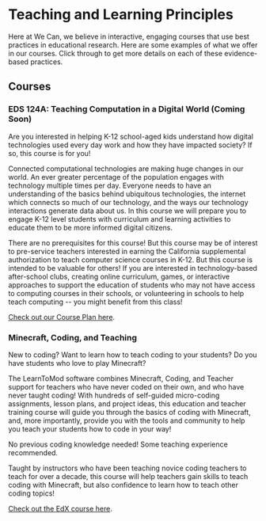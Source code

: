 # Teaching and Learning Principles
Here at We Can, we believe in interactive, engaging courses that use best practices in educational research. Here are some examples of what we offer in our courses. Click through to get more details on each of these evidence-based practices.

## Courses
### EDS 124A: Teaching Computation in a Digital World (Coming Soon)
Are you interested in helping K-12 school-aged kids understand how digital technologies used every day work and how they have impacted society?  If so, this course is for you!

Connected computational technologies are making huge changes in our world.  An ever greater percentage of the population engages with technology multiple times per day.  Everyone needs to have an understanding of the basics behind ubiquitous technologies, the internet which connects so much of our technology, and the ways our technology interactions generate data about us.   In this course we will prepare you to engage K-12 level students with curriculum and learning activities to educate them to be more informed digital citizens.

There are no prerequisites for this course!  But this course may be of interest to pre-service teachers interested in earning the California supplemental authorization to teach computer science courses in K-12.  But this course is intended to be valuable for others!  If you are interested in technology-based after-school clubs, creating online curriculum, games, or interactive approaches to support the education of students who may not have access to computing courses in their schools, or volunteering in schools to help teach computing -- you might benefit from this class!

[Check out our Course Plan here](eds124a.md).

### Minecraft, Coding, and Teaching
New to coding? Want to learn how to teach coding to your students? Do you have students who love to play Minecraft?

The LearnToMod software combines Minecraft, Coding, and Teacher support for teachers who have never coded on their own, and who have never taught coding! With hundreds of self-guided micro-coding assignments, lesson plans, and project ideas, this education and teacher training course will guide you through the basics of coding with Minecraft, and, more importantly, provide you with the tools and community to help you teach your students how to code in your way!

No previous coding knowledge needed! Some teaching experience recommended.

Taught by instructors who have been teaching novice coding teachers to teach for over a decade, this course will help teachers gain skills to teach coding with Minecraft, but also confidence to learn how to teach other coding topics!

[Check out the EdX course here](https://www.edx.org/course/minecraft-coding-and-teaching#!).
